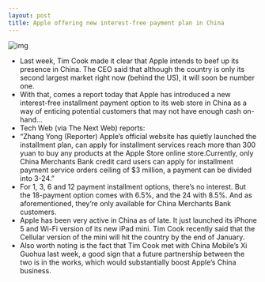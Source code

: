```yaml
---
layout: post
title: Apple offering new interest-free payment plan in China
---
```

![img](http://media.idownloadblog.com/wp-content/uploads/2013/01/china-apple-store-web.png)
* Last week, Tim Cook made it clear that Apple intends to beef up its presence in China. The CEO said that although the country is only its second largest market right now (behind the US), it will soon be number one.
* With that, comes a report today that Apple has introduced a new interest-free installment payment option to its web store in China as a way of enticing potential customers that may not have enough cash on-hand…
* Tech Web (via The Next Web) reports:
* “Zhang Yong (Reporter) Apple’s official website has quietly launched the installment plan, can apply for installment services reach more than 300 yuan to buy any products at the Apple Store online store.Currently, only China Merchants Bank credit card users can apply for installment payment service orders ceiling of $3 million, a payment can be divided into 3-24.”
* For 1, 3, 6 and 12 payment installment options, there’s no interest. But the 18-payment option comes with 6.5%, and the 24 with 8.5%. And as aforementioned, they’re only available for China Merchants Bank customers.
* Apple has been very active in China as of late. It just launched its iPhone 5 and Wi-Fi version of its new iPad mini. Tim Cook recently said that the Cellular version of the mini will hit the country by the end of January.
* Also worth noting is the fact that Tim Cook met with China Mobile’s Xi Guohua last week, a good sign that a future partnership between the two is in the works, which would substantially boost Apple’s China business.

